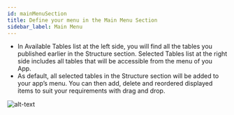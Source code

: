 ```yaml
---
id: mainMenuSection
title: Define your menu in the Main Menu Section
sidebar_label: Main Menu
---
```

* In Available Tables list at the left side, you will find all the tables you published earlier in the Structure section. Selected Tables list at the right side includes all tables that will be accessible from the menu of you App.
* As default, all selected tables in the Structure section will be added to your app’s menu. You can then add, delete and reordered displayed items to suit your requirements with drag and drop.

![alt-text](assets/4DforiOSOverview/Main-menu-section-4D-for-iOS.png)